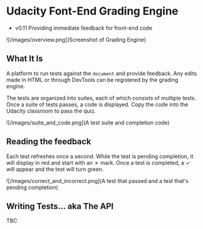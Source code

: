 # Udacity Font-End Grading Engine
- v0.11
Providing immediate feedback for front-end code

![/images/overview.png](Screenshot of Grading Engine)

## What It Is ##

A platform to run tests against the `document` and provide feedback. Any edits made in HTML or through DevTools can be registered by the grading engine.

The tests are organized into suites, each of which consists of multiple tests. Once a suite of tests passes, a code is displayed. Copy the code into the Udacity classroom to pass the quiz.

![/images/suite_and_code.png](A test suite and completion code)

## Reading the feedback ##

Each test refreshes once a second. While the test is pending completion, it will display in red and start with an ✗ mark. Once a test is completed, a ✓ will appear and the test will turn green.

![/images/correct_and_incorrect.png](A test that passed and a test that's pending completion)

## Writing Tests... aka The API ##

TBC